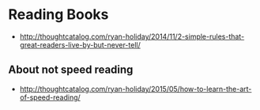 # Reading Books #
* http://thoughtcatalog.com/ryan-holiday/2014/11/2-simple-rules-that-great-readers-live-by-but-never-tell/

## About not speed reading ##
* http://thoughtcatalog.com/ryan-holiday/2015/05/how-to-learn-the-art-of-speed-reading/
